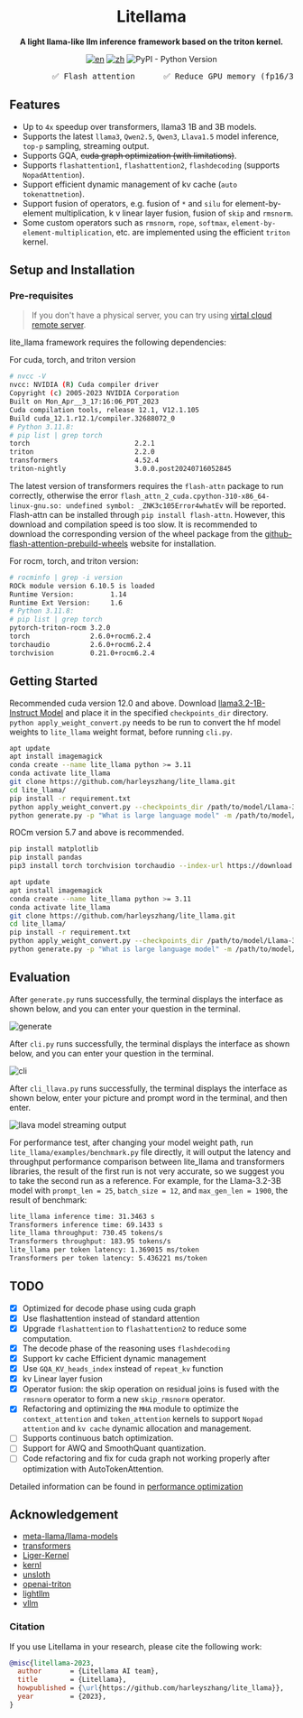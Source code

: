 <div align="center">

# Litellama

**A light llama-like llm inference framework based on the triton kernel.**

[![en](https://img.shields.io/badge/lang-en-red.svg)](https://github.com/harleyszhang/lite_llama/blob/main/README.md)
[![zh](https://img.shields.io/badge/lang-zh-yellow.svg)](https://github.com/harleyszhang/lite_llama/blob/main/README.zh.md)
![PyPI - Python Version](https://img.shields.io/badge/python-3.11%20%7C%203.12-blue)

<pre>
         ✅ Flash attention      ✅ Reduce GPU memory (fp16/32)    ✅ Beginner friendly
</pre>

</div>

## Features

- Up to `4x` speedup over transformers, llama3 1B and 3B models.
- Supports the latest `llama3`, `Qwen2.5`, `Qwen3`, `Llava1.5` model inference, `top-p` sampling, streaming output.
- Supports GQA, ~~cuda graph optimization (with limitations)~~.
- Supports `flashattention1`, `flashattention2`, `flashdecoding` (supports `NopadAttention`).
- Support efficient dynamic management of kv cache (`auto tokenattnetion`).
- Support fusion of operators, e.g. fusion of `*` and `silu` for element-by-element multiplication, k v linear layer fusion, fusion of `skip` and `rmsnorm`.
- Some custom operators such as `rmsnorm`, `rope`, `softmax`, `element-by-element-multiplication`, etc. are implemented using the efficient `triton` kernel.

## Setup and Installation
 
### Pre-requisites
> If you don't have a physical server, you can try using [virtal cloud remote server](https://growthdata.virtaicloud.com/t/hK).

lite_llama framework requires the following dependencies:

For cuda, torch, and triton version

```bash
# nvcc -V
nvcc: NVIDIA (R) Cuda compiler driver
Copyright (c) 2005-2023 NVIDIA Corporation
Built on Mon_Apr__3_17:16:06_PDT_2023
Cuda compilation tools, release 12.1, V12.1.105
Build cuda_12.1.r12.1/compiler.32688072_0
# Python 3.11.8:
# pip list | grep torch
torch                          2.2.1
triton                         2.2.0
transformers                   4.52.4
triton-nightly                 3.0.0.post20240716052845
```

The latest version of transformers requires the `flash-attn` package to run correctly, otherwise the error `flash_attn_2_cuda.cpython-310-x86_64-linux-gnu.so: undefined symbol: _ZNK3c105Error4whatEv` will be reported. Flash-attn can be installed through `pip install flash-attn`. However, this download and compilation speed is too slow. It is recommended to download the corresponding version of the wheel package from the [github-flash-attention-prebuild-wheels](https://github.com/mjun0812/flash-attention-prebuild-wheels/releases/tag/v0.0.6) website for installation.

For rocm, torch, and triton version:

```bash
# rocminfo | grep -i version
ROCk module version 6.10.5 is loaded
Runtime Version:         1.14
Runtime Ext Version:     1.6
# Python 3.11.8:
# pip list | grep torch
pytorch-triton-rocm 3.2.0
torch               2.6.0+rocm6.2.4
torchaudio          2.6.0+rocm6.2.4
torchvision         0.21.0+rocm6.2.4
```

## Getting Started

Recommended cuda version 12.0 and above. Download [llama3.2-1B-Instruct Model](https://pan.quark.cn/s/f476119babb3) and place it in the specified `checkpoints_dir` directory. `python apply_weight_convert.py` needs to be run to convert the hf model weights to `lite_llama` weight format, before running `cli.py`.

```bash
apt update
apt install imagemagick
conda create --name lite_llama python >= 3.11
conda activate lite_llama
git clone https://github.com/harleyszhang/lite_llama.git
cd lite_llama/
pip install -r requirement.txt
python apply_weight_convert.py --checkpoints_dir /path/to/model/Llama-3.2-1B-Instruct/ --model_type llama # model weight transformation
python generate.py -p "What is large language model" -m /path/to/model/Llama-3.2-1B-Instruct/ -f /path/to/figure# Run on the basis that the model has been downloaded and placed in the specified directory
```

ROCm version 5.7 and above is recommended.

```bash
pip install matplotlib  
pip install pandas
pip3 install torch torchvision torchaudio --index-url https://download.pytorch.org/whl/rocm6.2.4

apt update
apt install imagemagick
conda create --name lite_llama python >= 3.11
conda activate lite_llama
git clone https://github.com/harleyszhang/lite_llama.git
cd lite_llama/
pip install -r requirement.txt
python apply_weight_convert.py --checkpoints_dir /path/to/model/Llama-3.2-1B-Instruct/ --model_type llama # model weight transformation
python generate.py -p "What is large language model" -m /path/to/model/Llama-3.2-1B-Instruct/ -f /path/to/figure# Run on the basis that the model has been downloaded and placed in the specified directory
```

## Evaluation

After `generate.py` runs successfully, the terminal displays the interface as shown below, and you can enter your question in the terminal.

![generate](./images/generate_stream.png)

After `cli.py` runs successfully, the terminal displays the interface as shown below, and you can enter your question in the terminal.

![cli](./images/cli_stream.png)

After `cli_llava.py` runs successfully, the terminal displays the interface as shown below, enter your picture and prompt word in the terminal, and then enter.

![llava model streaming output](./images/llava_output2.gif)

For performance test, after changing your model weight path, run `lite_llama/examples/benchmark.py` file directly, it will output the latency and throughput performance comparison between lite_llama and transformers libraries, the result of the first run is not very accurate, so we suggest you to take the second run as a reference. For example, for the Llama-3.2-3B model with `prompt_len = 25`, `batch_size = 12`, and `max_gen_len = 1900`, the result of benchmark:
```bash
lite_llama inference time: 31.3463 s
Transformers inference time: 69.1433 s
lite_llama throughput: 730.45 tokens/s
Transformers throughput: 183.95 tokens/s
lite_llama per token latency: 1.369015 ms/token
Transformers per token latency: 5.436221 ms/token
```


## TODO
- [x] Optimized for decode phase using cuda graph
- [x] Use flashattention instead of standard attention
- [x] Upgrade `flashattention` to `flashattention2` to reduce some computation.
- [x] The decode phase of the reasoning uses `flashdecoding`
- [x] Support kv cache Efficient dynamic management
- [x] Use `GQA_KV_heads_index` instead of `repeat_kv` function
- [x] kv Linear layer fusion
- [x] Operator fusion: the skip operation on residual joins is fused with the `rmsnorm` operator to form a new `skip_rmsnorm` operator.
- [x] Refactoring and optimizing the `MHA` module to optimize the `context_attention` and `token_attention` kernels to support `Nopad attention` and `kv cache` dynamic allocation and management.
- [ ] Supports continuous batch optimization.
- [ ] Support for AWQ and SmoothQuant quantization.
- [ ] Code refactoring and fix for cuda graph not working properly after optimization with AutoTokenAttention.

Detailed information can be found in [performance optimization](docs/performance_optimization.md)


## Acknowledgement

- [meta-llama/llama-models](https://github.com/meta-llama/llama-models/tree/main)
- [transformers](https://github.com/huggingface/transformers)
- [Liger-Kernel](https://github.com/linkedin/Liger-Kernel/tree/main)
- [kernl](https://github.com/ELS-RD/kernl/tree/main)
- [unsloth](https://github.com/unslothai/unsloth/tree/main)
- [openai-triton](https://triton-lang.org/main/getting-started/tutorials/)
- [lightllm](https://github.com/ModelTC/lightllm)
- [vllm](https://github.com/vllm-project/vllm)


### Citation

If you use Litellama in your research, please cite the following work:

```bibtex
@misc{litellama-2023,
  author       = {Litellama AI team},
  title        = {Litellama},
  howpublished = {\url{https://github.com/harleyszhang/lite_llama}},
  year         = {2023},
}
```
